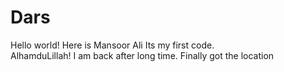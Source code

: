 # Dars
Hello world! Here is Mansoor Ali
Its my first code.<br>
AlhamduLillah! I am back after long time.
Finally got the location
